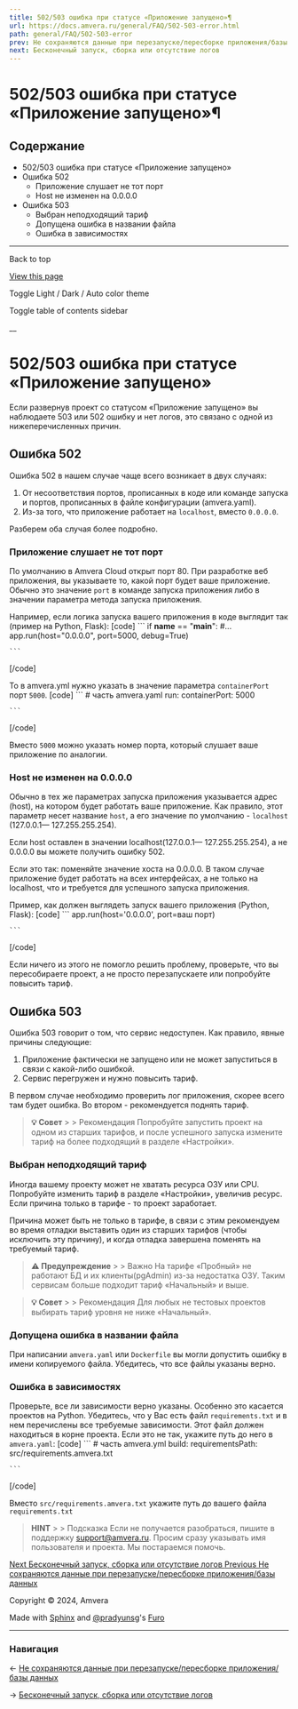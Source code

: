 ```yaml
---
title: 502/503 ошибка при статусе «Приложение запущено»¶
url: https://docs.amvera.ru/general/FAQ/502-503-error.html
path: general/FAQ/502-503-error
prev: Не сохраняются данные при перезапуске/пересборке приложения/базы данных
next: Бесконечный запуск, сборка или отсутствие логов
---
```


# 502/503 ошибка при статусе «Приложение запущено»¶

## Содержание

- 502/503 ошибка при статусе «Приложение запущено»
- Ошибка 502
  - Приложение слушает не тот порт
  - Host не изменен на 0.0.0.0
- Ошибка 503
  - Выбран неподходящий тариф
  - Допущена ошибка в названии файла
  - Ошибка в зависимостях

---

Back to top

[ View this page ](<../../_sources/general/FAQ/502-503-error.md.txt> "View this page")

Toggle Light / Dark / Auto color theme

Toggle table of contents sidebar

__

# 502/503 ошибка при статусе «Приложение запущено»

Если развернув проект со статусом «Приложение запущено» вы наблюдаете 503 или 502 ошибку и нет логов, это связано с одной из нижеперечисленных причин.

## Ошибка 502

Ошибка 502 в нашем случае чаще всего возникает в двух случаях:
1. От несоответствия портов, прописанных в коде или команде запуска и портов, прописанных в файле конфигурации (amvera.yaml).
2. Из-за того, что приложение работает на ``localhost``, вместо ``0.0.0.0``.

Разберем оба случая более подробно.

### Приложение слушает не тот порт

По умолчанию в Amvera Cloud открыт порт 80. При разработке веб приложения, вы указываете то, какой порт будет ваше приложение. Обычно это значение ``port`` в команде запуска приложения либо в значении параметра метода запуска приложения.

Например, если логика запуска вашего приложения в коде выглядит так (пример на Python, Flask):
[code] 
    ```
    if __name__ == "__main__":
        #...
        app.run(host="0.0.0.0", port=5000, debug=True)
    
    ```
    
[/code]

То в amvera.yml нужно указать в значение параметра ``containerPort`` порт ``5000``.
[code] 
    ```
    # часть amvera.yaml
    run:
      containerPort: 5000
    
    ```
    
[/code]

Вместо ``5000`` можно указать номер порта, который слушает ваше приложение по аналогии.

### Host не изменен на 0.0.0.0

Обычно в тех же параметрах запуска приложения указывается адрес (host), на котором будет работать ваше приложение. Как правило, этот параметр несет название ``host``, а его значение по умолчанию - ``localhost`` (127.0.0.1— 127.255.255.254).

Если host оставлен в значении localhost(127.0.0.1— 127.255.255.254), а не 0.0.0.0 вы можете получить ошибку 502.

Если это так: поменяйте значение хоста на 0.0.0.0. В таком случае приложение будет работать на всех интерфейсах, а не только на localhost, что и требуется для успешного запуска приложения.

Пример, как должен выглядеть запуск вашего приложения (Python, Flask):
[code] 
    ```
    app.run(host='0.0.0.0', port=ваш порт)
    
    ```
    
[/code]

Если ничего из этого не помогло решить проблему, проверьте, что вы пересобираете проект, а не просто перезапускаете или попробуйте повысить тариф.

## Ошибка 503

Ошибка 503 говорит о том, что сервис недоступен. Как правило, явные причины следующие:
1. Приложение фактически не запущено или не может запуститься в связи с какой-либо ошибкой.
2. Сервис перегружен и нужно повысить тариф.

В первом случае необходимо проверить лог приложения, скорее всего там будет ошибка. Во втором - рекомендуется поднять тариф.

> **💡 Совет** > > Рекомендация Попробуйте запустить проект на одном из старших тарифов, и после успешного запуска измените тариф на более подходящий в разделе «Настройки». 

### Выбран неподходящий тариф

Иногда вашему проекту может не хватать ресурса ОЗУ или CPU. Попробуйте изменить тариф в разделе «Настройки», увеличив ресурс. Если причина только в тарифе - то проект заработает.

Причина может быть не только в тарифе, в связи с этим рекомендуем во время отладки выставить один из старших тарифов (чтобы исключить эту причину), и когда отладка завершена поменять на требуемый тариф.

> **⚠️ Предупреждение** > > Важно На тарифе «Пробный» не работают БД и их клиенты(pgAdmin) из-за недостатка ОЗУ. Таким сервисам больше подходит тариф «Начальный» и выше. 

> **💡 Совет** > > Рекомендация Для любых не тестовых проектов выбирать тариф уровня не ниже «Начальный». 

### Допущена ошибка в названии файла

При написании ``amvera.yaml`` или ``Dockerfile`` вы могли допустить ошибку в имени копируемого файла. Убедитесь, что все файлы указаны верно.

### Ошибка в зависимостях

Проверьте, все ли зависимости верно указаны. Особенно это касается проектов на Python. Убедитесь, что у Вас есть файл ``requirements.txt`` и в нем перечислены все требуемые зависимости. Этот файл должен находиться в корне проекта. Если это не так, укажите путь до него в ``amvera.yaml``:
[code] 
    ```
    # часть amvera.yml
    build:
      requirementsPath: src/requirements.amvera.txt
    
    ```
    
[/code]

Вместо ``src/requirements.amvera.txt`` укажите путь до вашего файла ``requirements.txt``

> **HINT** > > Подсказка Если не получается разобраться, пишите в поддержку support@amvera.ru. Просим сразу указывать имя пользователя и проекта. Мы постараемся помочь. 

[ Next Бесконечный запуск, сборка или отсутствие логов ](<infinite-build-run.html>) [ Previous Не сохраняются данные при перезапуске/пересборке приложения/базы данных ](<data-saving.html>)

Copyright © 2024, Amvera 

Made with [Sphinx](<https://www.sphinx-doc.org/>) and [@pradyunsg](<https://pradyunsg.me>)'s [Furo](<https://github.com/pradyunsg/furo>)


---

### Навигация

← [Не сохраняются данные при перезапуске/пересборке приложения/базы данных](data-saving.md)

→ [Бесконечный запуск, сборка или отсутствие логов](infinite-build-run.md)
